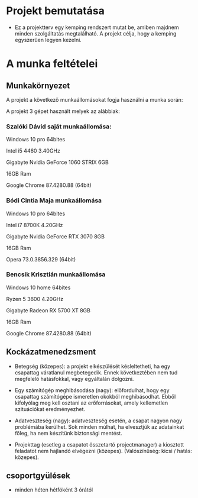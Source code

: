 # Projekt bemutatása 

- Ez a projektterv egy kemping rendszert mutat be, amiben majdnem minden szolgáltatás megtalálható. A projekt célja, hogy a kemping egyszerűen legyen kezelni.

# **A munka feltételei**

## **Munkakörnyezet**
A projekt a következő munkaállomásokat fogja használni a munka során:

A projekt 3 gépet használt melyek az alábbiak: 

### Szalóki Dávid saját munkaállomása:
Windows 10 pro 64bites

Intel i5 4460 3.40GHz

Gigabyte Nvidia GeForce 1060 STRIX 6GB

16GB Ram

Google Chrome 87.4280.88 (64bit)

### Bódi Cintia Maja munkaállomása
Windows 10 pro 64bites

Intel i7 8700K 4.20GHz

Gigabyte Nvidia GeForce RTX 3070 8GB

16GB Ram

Opera 73.0.3856.329 (64bit)

### Bencsik Krisztián munkaállomása
Windows 10 home 64bites

Ryzen 5 3600 4.20GHz

Gigabyte Radeon RX 5700 XT 8GB

16GB Ram

Google Chrome 87.4280.88 (64bit)


## Kockázatmenedzsment

- Betegség (közepes): a projekt elkészülését késleltetheti, ha egy csapattag váratlanul megbetegedik. Ennek következtében nem tud megfelelő hatásfokkal, vagy egyáltalán dolgozni.

- Egy számítógép meghibásodása (nagy): előfordulhat, hogy egy csapattag számítógépe ismeretlen okokból meghibásodhat. Ebből kifolyólag meg kell osztani az erőforrásokat, amely kellemetlen szituációkat eredményezhet.

- Adatveszteség (nagy): adatveszteség esetén, a csapat nagyon nagy problémába kerülhet. Sok minden múlhat, ha elvesztjük az adatainkat főleg, ha nem készítünk biztonsági mentést.

- Projekttag (esetleg a csapatot összetartó projectmanager) a kiosztott feladatot nem hajlandó elvégezni (közepes). (Valószínűség: kicsi / hatás: közepes).

## csoportgyülések 

- minden héten hétföként 3 órától
